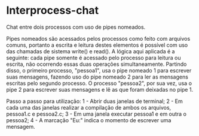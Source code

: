# Interprocess-chat
Chat entre dois processos com uso de pipes nomeados.

Pipes nomeados são acessados pelos processos como feito com arquivos comuns, portanto a escrita e leitura destes elementos é possível com uso das chamadas de sistema write() e read(). A lógica aqui aplicada é a seguinte: cada pipe somente é acessado pelo processo para leitura ou escrita, não ocorrendo essas duas operações simultaneamente. Partindo disso, o primeiro processo, "pessoa1", usa o pipe nomeado 1 para escrever suas mensagens, fazendo uso do pipe nomeado 2 para ler as mensagens escritas pelo segundo processo. O processo "pessoa2", por sua vez, usa o pipe 2 para escrever suas mensagens e lê as que foram deixadas no pipe 1. 



Passo a passo para utilização:
1 - Abrir duas janelas de terminal;
2 - Em cada uma das janelas realizar a compilação de ambos os arquivos, pessoa1.c e pessoa2.c;
3 - Em uma janela executar pessoa1 e em outra o pessoa2;
4 - A marcação "Eu:" indica o momento de escrever uma mensagem.
